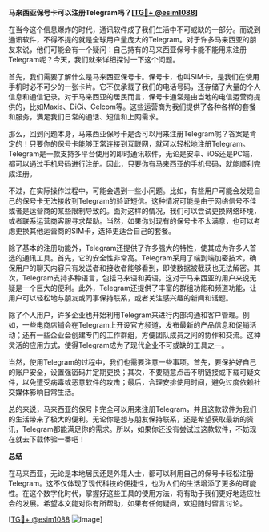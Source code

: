 **马来西亚保号卡可以注册Telegram吗？[[TG💪+ @esim1088](https://t.me/s/esim1088)]**

在当今这个信息爆炸的时代，通讯软件成了我们生活中不可或缺的一部分。而说到通讯软件，不得不提的就是全球用户量庞大的Telegram。对于许多马来西亚的朋友来说，他们可能会有一个疑问：自己持有的马来西亚保号卡能不能用来注册Telegram呢？今天，我们就来详细探讨一下这个问题。

首先，我们需要了解什么是马来西亚保号卡。保号卡，也叫SIM卡，是我们在使用手机时必不可少的一张卡片。它不仅承载了我们的电话号码，还存储了大量的个人信息和通信记录。对于马来西亚的居民而言，保号卡通常是由当地的电信运营商提供的，比如Maxis、DiGi、Celcom等。这些运营商为我们提供了各种各样的套餐和服务，满足我们日常的通话、短信和上网需求。

那么，回到问题本身，马来西亚保号卡是否可以用来注册Telegram呢？答案是肯定的！只要你的保号卡能够正常连接到互联网，就可以轻松地注册Telegram。Telegram是一款支持多平台使用的即时通讯软件，无论是安卓、iOS还是PC端，都可以通过手机号码进行注册。因此，只要你有马来西亚的手机号码，就能顺利完成注册。

不过，在实际操作过程中，可能会遇到一些小问题。比如，有些用户可能会发现自己的保号卡无法接收到Telegram的验证短信。这种情况可能是由于网络信号不佳或者是运营商的某些限制导致的。面对这样的情况，我们可以尝试更换网络环境，或者联系运营商客服寻求帮助。当然，如果你对现有的保号卡不太满意，也可以考虑更换其他运营商的SIM卡，选择更适合自己的套餐。

除了基本的注册功能外，Telegram还提供了许多强大的特性，使其成为许多人首选的通讯工具。首先，它的安全性非常高。Telegram采用了端到端加密技术，确保用户的聊天内容只有发送者和接收者能够看到，即使数据被截获也无法解密。其次，Telegram支持多种语言，包括马来语和英语，这对于马来西亚的用户来说无疑是一个巨大的便利。此外，Telegram还提供了丰富的群组功能和频道功能，让用户可以轻松地与朋友或同事保持联系，或者关注感兴趣的新闻和话题。

除了个人用户，许多企业也开始利用Telegram来进行内部沟通和客户管理。例如，一些电商店铺会在Telegram上开设官方频道，发布最新的产品信息和促销活动；还有一些企业会创建专门的工作群组，方便团队成员之间的协作和交流。这种灵活的应用方式，使得Telegram成为了现代企业不可或缺的工具之一。

当然，使用Telegram的过程中，我们也需要注意一些事项。首先，要保护好自己的账户安全，设置强密码并定期更换；其次，不要随意点击不明链接或下载可疑文件，以免遭受病毒或恶意软件的攻击；最后，合理安排使用时间，避免过度依赖社交媒体影响日常生活。

总的来说，马来西亚的保号卡完全可以用来注册Telegram，并且这款软件为我们的生活带来了极大的便利。无论你是想与朋友保持联系，还是希望获取最新的资讯，Telegram都能满足你的需求。所以，如果你还没有尝试过这款软件，不妨现在就去下载体验一番吧！

**总结**

在马来西亚，无论是本地居民还是外籍人士，都可以利用自己的保号卡轻松注册Telegram。这不仅体现了现代科技的便捷性，也为人们的生活增添了更多的可能性。在这个数字化时代，掌握好这些工具的使用方法，将有助于我们更好地适应社会的发展。希望本文能对你有所帮助，如果有任何疑问，欢迎随时留言讨论。

[[TG💪+ @esim1088](https://t.me/s/esim1088) ![Image](https://i.postimg.cc/4NQfJmqS/Snipaste-2025-05-13-00-14-12.png)]